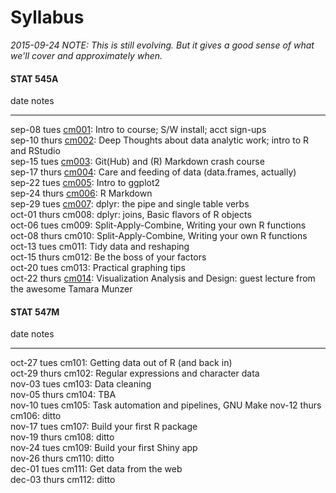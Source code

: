 # Syllabus



*2015-09-24 NOTE: This is still evolving. But it gives a good sense of what we'll cover and approximately when.*



<!-- unholy hack to make following two tables less wide and the same wide -->
<style type="text/css">
table {
   max-width: 50%;
}
</style>

#### STAT 545A


date           notes                                                                                                                
-------------  ---------------------------------------------------------------------------------------------------------------------
sep-08 tues    <a href="cm001_course-intro-sw-install-account-signup.html">cm001</a>: Intro to course; S/W install; acct sign-ups   
sep-10 thurs   <a href="cm002_r-rstudio-intro.html">cm002</a>: Deep Thoughts about data analytic work; intro to R and RStudio       
sep-15 tues    <a href="cm003_r-objects-git-toe-dip.html">cm003</a>: Git(Hub) and (R) Markdown crash course                         
sep-17 thurs   <a href="cm004_care-feeding-data.html">cm004</a>: Care and feeding of data (data.frames, actually)                   
sep-22 tues    <a href="cm005_ggplot2-intro.html">cm005</a>: Intro to ggplot2                                                       
sep-24 thurs   <a href="cm006_rmarkdown.html">cm006</a>: R Markdown                                                                 
sep-29 tues    <a href="cm007_dplyr-intro.html">cm007</a>: dplyr: the pipe and single table verbs                                   
oct-01 thurs   cm008: dplyr: joins, Basic flavors of R objects                                                                      
oct-06 tues    cm009: Split-Apply-Combine, Writing your own R functions                                                             
oct-08 thurs   cm010: Split-Apply-Combine, Writing your own R functions                                                             
oct-13 tues    cm011: Tidy data and reshaping                                                                                       
oct-15 thurs   cm012: Be the boss of your factors                                                                                   
oct-20 tues    cm013: Practical graphing tips                                                                                       
oct-22 thurs   <a href="cm014_stub.html">cm014</a>: Visualization Analysis and Design: guest lecture from the awesome Tamara Munzer 

#### STAT 547M


date           notes                                          
-------------  -----------------------------------------------
oct-27 tues    cm101: Getting data out of R (and back in)     
oct-29 thurs   cm102: Regular expressions and character data  
nov-03 tues    cm103: Data cleaning                           
nov-05 thurs   cm104: TBA                                     
nov-10 tues    cm105: Task automation and pipelines, GNU Make 
nov-12 thurs   cm106: ditto                                   
nov-17 tues    cm107: Build your first R package              
nov-19 thurs   cm108: ditto                                   
nov-24 tues    cm109: Build your first Shiny app              
nov-26 thurs   cm110: ditto                                   
dec-01 tues    cm111: Get data from the web                   
dec-03 thurs   cm112: ditto                                   
